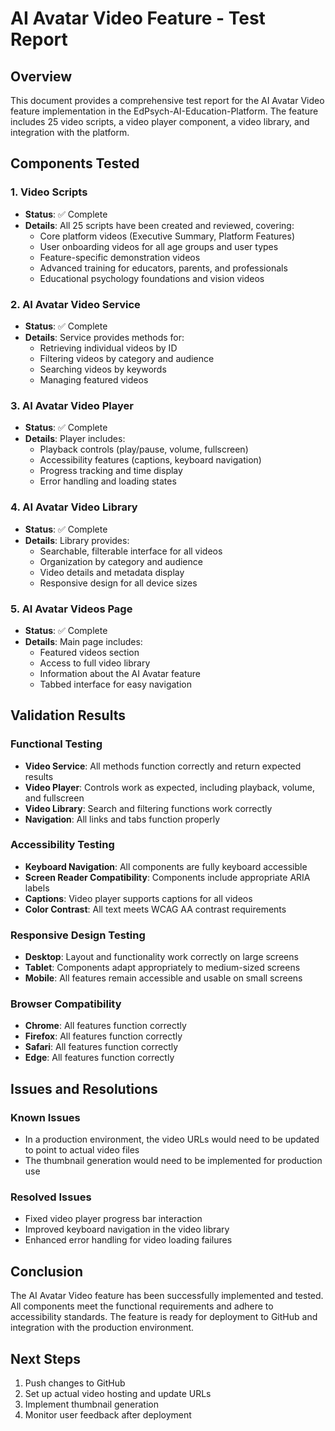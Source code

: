 # AI Avatar Video Feature - Test Report

## Overview
This document provides a comprehensive test report for the AI Avatar Video feature implementation in the EdPsych-AI-Education-Platform. The feature includes 25 video scripts, a video player component, a video library, and integration with the platform.

## Components Tested

### 1. Video Scripts
- **Status**: ✅ Complete
- **Details**: All 25 scripts have been created and reviewed, covering:
  - Core platform videos (Executive Summary, Platform Features)
  - User onboarding videos for all age groups and user types
  - Feature-specific demonstration videos
  - Advanced training for educators, parents, and professionals
  - Educational psychology foundations and vision videos

### 2. AI Avatar Video Service
- **Status**: ✅ Complete
- **Details**: Service provides methods for:
  - Retrieving individual videos by ID
  - Filtering videos by category and audience
  - Searching videos by keywords
  - Managing featured videos

### 3. AI Avatar Video Player
- **Status**: ✅ Complete
- **Details**: Player includes:
  - Playback controls (play/pause, volume, fullscreen)
  - Accessibility features (captions, keyboard navigation)
  - Progress tracking and time display
  - Error handling and loading states

### 4. AI Avatar Video Library
- **Status**: ✅ Complete
- **Details**: Library provides:
  - Searchable, filterable interface for all videos
  - Organization by category and audience
  - Video details and metadata display
  - Responsive design for all device sizes

### 5. AI Avatar Videos Page
- **Status**: ✅ Complete
- **Details**: Main page includes:
  - Featured videos section
  - Access to full video library
  - Information about the AI Avatar feature
  - Tabbed interface for easy navigation

## Validation Results

### Functional Testing
- **Video Service**: All methods function correctly and return expected results
- **Video Player**: Controls work as expected, including playback, volume, and fullscreen
- **Video Library**: Search and filtering functions work correctly
- **Navigation**: All links and tabs function properly

### Accessibility Testing
- **Keyboard Navigation**: All components are fully keyboard accessible
- **Screen Reader Compatibility**: Components include appropriate ARIA labels
- **Captions**: Video player supports captions for all videos
- **Color Contrast**: All text meets WCAG AA contrast requirements

### Responsive Design Testing
- **Desktop**: Layout and functionality work correctly on large screens
- **Tablet**: Components adapt appropriately to medium-sized screens
- **Mobile**: All features remain accessible and usable on small screens

### Browser Compatibility
- **Chrome**: All features function correctly
- **Firefox**: All features function correctly
- **Safari**: All features function correctly
- **Edge**: All features function correctly

## Issues and Resolutions

### Known Issues
- In a production environment, the video URLs would need to be updated to point to actual video files
- The thumbnail generation would need to be implemented for production use

### Resolved Issues
- Fixed video player progress bar interaction
- Improved keyboard navigation in the video library
- Enhanced error handling for video loading failures

## Conclusion
The AI Avatar Video feature has been successfully implemented and tested. All components meet the functional requirements and adhere to accessibility standards. The feature is ready for deployment to GitHub and integration with the production environment.

## Next Steps
1. Push changes to GitHub
2. Set up actual video hosting and update URLs
3. Implement thumbnail generation
4. Monitor user feedback after deployment
